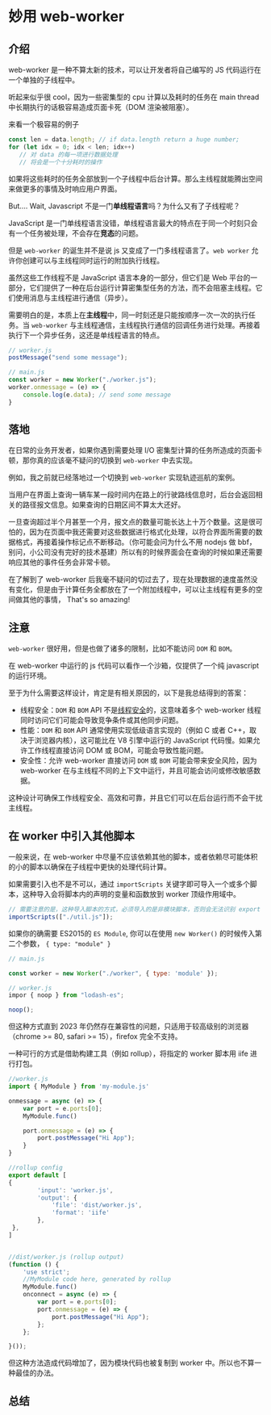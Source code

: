 # 妙用 web-worker


## 介绍

web-worker 是一种不算太新的技术，可以让开发者将自己编写的 JS 代码运行在一个单独的子线程中。

听起来似乎很 cool，因为一些密集型的 cpu 计算以及耗时的任务在 main thread 中长期执行的话极容易造成页面卡死（DOM 渲染被阻塞）。

来看一个极容易的例子

```js
const len = data.length; // if data.length return a huge number;
for (let idx = 0; idx < len; idx++)
   // 对 data 的每一项进行数据处理
   // 将会是一个十分耗时的操作
```

如果将这些耗时的任务全部放到一个子线程中后台计算。那么主线程就能腾出空间来做更多的事情及时响应用户界面。

But.... Wait, Javascript 不是一门**单线程语言**吗？为什么又有了子线程呢？

JavaScript 是一门单线程语言没错，单线程语言最大的特点在于同一个时刻只会有一个任务被处理，不会存在**竞态**的问题。

但是 `web-worker` 的诞生并不是说 js 又变成了一门多线程语言了。`web worker` 允许你创建可以与主线程同时运行的附加执行线程。

虽然这些工作线程不是 JavaScript 语言本身的一部分，但它们是 Web 平台的一部分，它们提供了一种在后台运行计算密集型任务的方法，而不会阻塞主线程。它们使用消息与主线程进行通信（异步）。 

需要明白的是，本质上在**主线程**中，同一时刻还是只能按顺序一次一次的执行任务。当 `web-worker` 与主线程通信，主线程执行通信的回调任务进行处理。再接着执行下一个异步任务，这还是单线程语言的特点。

```js
// worker.js
postMessage("send some message");

// main.js
const worker = new Worker("./worker.js");
worker.onmessage = (e) => {
    console.log(e.data); // send some message
}
```

## 落地

在日常的业务开发者，如果你遇到需要处理 I/O 密集型计算的任务所造成的页面卡顿，那你真的应该毫不疑问的切换到 `web-worker` 中去实现。

例如，我之前就已经落地过一个切换到 `web-worker` 实现轨迹巡航的案例。

当用户在界面上查询一辆车某一段时间内在路上的行驶路线信息时，后台会返回相关的路径报文信息。如果查询的日期区间不算太大还好。

一旦查询超过半个月甚至一个月，报文点的数量可能长达上十万个数量。这是很可怕的，因为在页面中我还需要对这些数据进行格式化处理，以符合界面所需要的数据格式，再接着操作标记点不断移动。（你可能会问为什么不用 nodejs 做 bbf，别问，小公司没有完好的技术基建）所以有的时候界面会在查询的时候如果还需要响应其他的事件任务会非常卡顿。

在了解到了 web-worker 后我毫不疑问的切过去了，现在处理数据的速度虽然没有变化，但是由于计算任务全都放在了一个附加线程中，可以让主线程有更多的空间做其他的事情， That's so amazing!

## 注意

`web-worker` 很好用，但是也做了诸多的限制，比如不能访问 `DOM` 和 `BOM`。

在 web-worker 中运行的 js 代码可以看作一个沙箱，仅提供了一个纯 javascript 的运行环境。

至于为什么需要这样设计，肯定是有相关原因的，以下是我总结得到的答案：

- 线程安全：`DOM` 和 `BOM` API 不是[线程安全](https://zh.wikipedia.org/wiki/%E7%BA%BF%E7%A8%8B%E5%AE%89%E5%85%A8)的，这意味着多个 web-worker 线程同时访问它们可能会导致竞争条件或其他同步问题。
- 性能：`DOM` 和 `BOM` API 通常使用实现低级语言实现的（例如 C 或者 C++，取决于浏览器内核），这可能比在 V8 引擎中运行的 JavaScript 代码慢。如果允许工作线程直接访问 DOM 或 BOM，可能会导致性能问题。
- 安全性：允许 web-worker 直接访问 `DOM` 或 `BOM` 可能会带来安全风险，因为 web-worker 在与主线程不同的上下文中运行，并且可能会访问或修改敏感数据。

这种设计可确保工作线程安全、高效和可靠，并且它们可以在后台运行而不会干扰主线程。


## 在 worker 中引入其他脚本

一般来说，在 web-worker 中尽量不应该依赖其他的脚本，或者依赖尽可能体积的小的脚本以确保在子线程中更快的处理代码计算。

如果需要引入也不是不可以，通过 `importScripts` 关键字即可导入一个或多个脚本，这种导入会将脚本内的声明的变量和函数放到 worker 顶级作用域中。

```js
// 需要注意的是，这种导入脚本的方式，必须导入的是非模块脚本，否则会无法识别 export 关键字
importScripts(["./util.js"]);
```

如果你的确需要 ES2015的 `ES Module`, 你可以在使用 `new Worker()` 的时候传入第二个参数， `{ type: "module" }`

```js
// main.js

const worker = new Worker("./worker", { type: 'module' });

// worker.js
impor { noop } from "lodash-es";

noop();
```

但这种方式直到 2023 年仍然存在兼容性的问题，只适用于较高级别的浏览器（chrome >= 80, safari >= 15），firefox 完全不支持。

一种可行的方式是借助构建工具（例如 rollup），将指定的 worker 脚本用 iife 进行打包。

```js
//worker.js
import { MyModule } from 'my-module.js'

onmessage = async (e) => {
    var port = e.ports[0];
    MyModule.func()

    port.onmessage = (e) => {
        port.postMessage("Hi App");
    }
}

//rollup config
export default [
{
        'input': 'worker.js',
        'output': {
            'file': 'dist/worker.js',
            'format': 'iife'
        },
 },
]


//dist/worker.js (rollup output)
(function () {
    'use strict';
    //MyModule code here, generated by rollup
    MyModule.func()
    onconnect = async (e) => {
        var port = e.ports[0];
        port.onmessage = (e) => {
            port.postMessage("Hi App");
        };
    };

}());
```

但这种方法造成代码增加了，因为模块代码也被复制到 worker 中。所以也不算一种最佳的办法。


## 总结